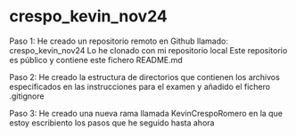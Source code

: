 # crespo_kevin_nov24
Paso 1:
He creado un repositorio remoto en Github llamado: crespo_kevin_nov24
Lo he clonado con mi repositorio local
Este repositorio es público y contiene este fichero README.md

Paso 2:
He creado la estructura de directorios que contienen los archivos
especificados en las instrucciones para el examen y añadido
el fichero .gitignore

Paso 3:
He creado una nueva rama llamada KevinCrespoRomero
en la que estoy escribiento los pasos que he seguido hasta ahora
